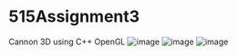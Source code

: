 # 515Assignment3
 Cannon 3D using C++ OpenGL
![image](https://user-images.githubusercontent.com/5378480/197867004-4186c6e5-7c0a-4245-a3f0-c4f36e828d9a.png)
![image](https://user-images.githubusercontent.com/5378480/197867084-f183d40e-0b49-488c-94c0-5157c80e7492.png)
![image](https://user-images.githubusercontent.com/5378480/197867133-1217f804-6de6-4b18-9bc9-c9824aa0b41e.png)
